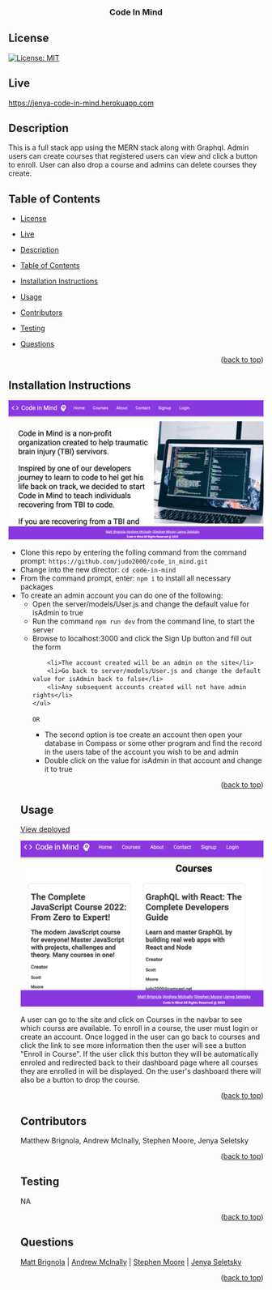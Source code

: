 <div id="top"></div>
    <h3 align="center">Code In Mind</h3>

## License

[![License: MIT](https://img.shields.io/badge/License-MIT-yellow.svg)](https://opensource.org/licenses/MIT)

## Live

<a href="https://jenya-code-in-mind.herokuapp.com/">https://jenya-code-in-mind.herokuapp.com</a>

## Description

This is a full stack app using the MERN stack along with Graphql. Admin users can create courses that registered users can view and click a button to enroll. User can also drop a course and admins can delete courses they create.

## Table of Contents

- [License](#license)
- [Live](#live)
- [Description](#description)
- [Table of Contents](#table-of-contents)
- [Installation Instructions](#installation-instructions)
- [Usage](#usage)
- [Contributors](#contributors)
- [Testing](#testing)
- [Questions](#questions)

  <p align="right">(<a href="#top">back to top</a>)</p>

## Installation Instructions

![!Code_in_Mind](img/login.png)

  <ul>
    <li>Clone this repo by entering the folling command from the command prompt: <code>https://github.com/judo2000/code_in_mind.git</code></li><li>Change into the new director: <code>cd code-in-mind</code></li>
    <li>From the command prompt, enter: <code>npm i</code> to install all necessary packages</li>
    <li>To create an admin account you can do one of the following:
      <ul>
        <li>Open the server/models/User.js and change the default value for isAdmin to true</li>
        <li>Run the command <code>npm run dev</code> from the command line, to start the server</li>
        <li>Browse to localhost:3000 and click the Sign Up button and fill out the form</li>

        <li>The account created will be an admin on the site</li>
        <li>Go back to server/models/User.js and change the default value for isAdmin back to false</li>
        <li>Any subsequent accounts created will not have admin rights</li>
    </ul>

    OR

  <ul><li>The second option is toe create an account then open your database in Compass or some other program and find the record in the users tabe of the account you wish to be and admin</li><li>Double click on the value for isAdmin in that account and change it to true</li></ul></li></ul>
  
  <p align="right">(<a href="#top">back to top</a>)</p>
  
  ## Usage

<a href="https://code-in-mind.herokuapp.com">View deployed</a>

![!Code_in_Mind](img/courses.png)

A user can go to the site and click on Courses in the navbar to see which courss are available. To enroll in a course, the user must login or create an account. Once logged in the user can go back to courses and click the link to see more information then the user will see a button "Enroll in Course". If the user click this button they will be automatically enroled and redirected back to their dashboard page where all courses they are enrolled in will be displayed. On the user's dashboard there will also be a button to drop the course.

  <p align="right">(<a href="#top">back to top</a>)</p>
  
    
  ## Contributors
  Matthew Brignola, Andrew McInally, Stephen Moore, Jenya Seletsky

  <p align="right">(<a href="#top">back to top</a>)</p>

## Testing

NA

  <p align="right">(<a href="#top">back to top</a>)</p>

## Questions

<a class="hoverable" href="https://linktr.ee/matthewbrignola" target="_blank">Matt
Brignola</a> |
<a class="hoverable" href="https://linktr.ee/AndrewMcInally" target="_blank">Andrew
Mclnally</a> |
<a class="hoverable" href="https://linktr.ee/stephensmoore" target="_blank">Stephen Moore</a> |
<a class="hoverable" href="https://linktr.ee/jenya10016" target="_blank">Jenya
Seletsky</a>

  <p align="right">(<a href="#top">back to top</a>)</p>
